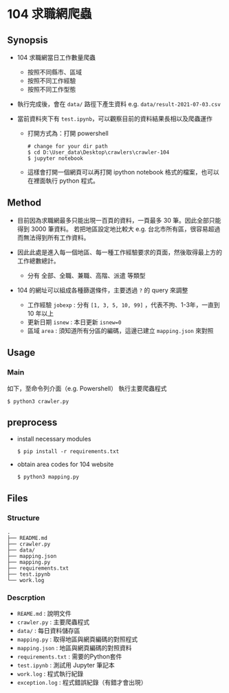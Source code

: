 # 104 求職網爬蟲

## Synopsis

- 104 求職網當日工作數量爬蟲
  - 按照不同縣市、區域
  - 按照不同工作經驗
  - 按照不同工作型態

- 執行完成後，會在 `data/` 路徑下產生資料
  e.g. `data/result-2021-07-03.csv`

- 當前資料夾下有 `test.ipynb`，可以觀察目前的資料結果長相以及爬蟲運作
  
  - 打開方式為：打開 powershell
    ```
    # change for your dir path
    $ cd D:\User_data\Desktop\crawlers\crawler-104
    $ jupyter notebook
    ```
  - 這樣會打開一個網頁可以再打開 ipython notebook 格式的檔案，也可以在裡面執行 python 程式。

## Method

- 目前因為求職網最多只能出現一百頁的資料，一頁最多 30 筆。因此全部只能得到 3000 筆資料。
  若把地區設定地比較大 e.g. 台北市所有區，很容易超過而無法得到所有工作資料。

- 因此此處是進入每一個地區、每一種工作經驗要求的頁面，然後取得最上方的工作總數總計。
  - 分有 全部、全職、兼職、高階、派遣 等類型

- 104 的網址可以組成各種篩選條件，主要透過 `?` 的 query 來調整
  - 工作經驗 `jobexp` : 分有 `[1, 3, 5, 10, 99]` ，代表不拘、1-3年，一直到 10 年以上
  - 更新日期 `isnew`  : 本日更新 `isnew=0`
  - 區域 `area` : 須知道所有分區的編碼，這邊已建立 `mapping.json` 來對照


## Usage

### Main

如下，至命令列介面（e.g. Powershell） 執行主要爬蟲程式

```{py=}
$ python3 crawler.py
```

## preprocess
- install necessary modules
  ```
  $ pip install -r requirements.txt
  ```

- obtain area codes for 104 website
  ```
  $ python3 mapping.py
  ```


## Files

### Structure
```
.
├── README.md
├── crawler.py
├── data/
├── mapping.json
├── mapping.py
├── requirements.txt
├── test.ipynb
└── work.log
```
### Descrption
- `REAME.md` : 說明文件
- `crawler.py` : 主要爬蟲程式
- `data/` : 每日資料儲存區
- `mapping.py` : 取得地區與網頁編碼的對照程式
- `mapping.json` : 地區與網頁編碼的對照資料
- `requirements.txt` : 需要的Python套件
- `test.ipynb` : 測試用 Jupyter 筆記本
- `work.log` : 程式執行紀錄
- `exception.log` : 程式錯誤紀錄（有錯才會出現）




